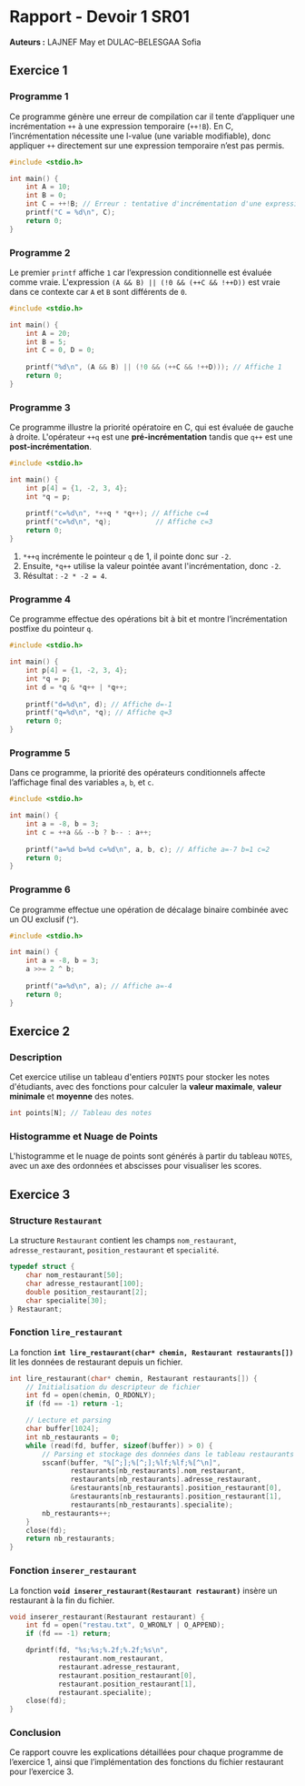 

# Rapport - Devoir 1 SR01

**Auteurs :** LAJNEF May et DULAC–BELESGAA Sofia

## Exercice 1

### Programme 1
Ce programme génère une erreur de compilation car il tente d’appliquer une incrémentation `++` à une expression temporaire (`++!B`). En C, l’incrémentation nécessite une l-value (une variable modifiable), donc appliquer `++` directement sur une expression temporaire n’est pas permis.

```c
#include <stdio.h>

int main() {
    int A = 10;
    int B = 0;
    int C = ++!B; // Erreur : tentative d'incrémentation d'une expression temporaire
    printf("C = %d\n", C);
    return 0;
}
```

### Programme 2
Le premier `printf` affiche `1` car l’expression conditionnelle est évaluée comme vraie. L'expression `(A && B) || (!0 && (++C && !++D))` est vraie dans ce contexte car `A` et `B` sont différents de `0`.

```c
#include <stdio.h>

int main() {
    int A = 20;
    int B = 5;
    int C = 0, D = 0;
    
    printf("%d\n", (A && B) || (!0 && (++C && !++D))); // Affiche 1
    return 0;
}
```

### Programme 3
Ce programme illustre la priorité opératoire en C, qui est évaluée de gauche à droite. L'opérateur `++q` est une **pré-incrémentation** tandis que `q++` est une **post-incrémentation**.

```c
#include <stdio.h>

int main() {
    int p[4] = {1, -2, 3, 4};
    int *q = p;
    
    printf("c=%d\n", *++q * *q++); // Affiche c=4
    printf("c=%d\n", *q);           // Affiche c=3
    return 0;
}
```

1. `*++q` incrémente le pointeur `q` de 1, il pointe donc sur `-2`.
2. Ensuite, `*q++` utilise la valeur pointée avant l'incrémentation, donc `-2`.
3. Résultat : `-2 * -2 = 4`.

### Programme 4
Ce programme effectue des opérations bit à bit et montre l’incrémentation postfixe du pointeur `q`.

```c
#include <stdio.h>

int main() {
    int p[4] = {1, -2, 3, 4};
    int *q = p;
    int d = *q & *q++ | *q++;
    
    printf("d=%d\n", d); // Affiche d=-1
    printf("q=%d\n", *q); // Affiche q=3
    return 0;
}
```

### Programme 5
Dans ce programme, la priorité des opérateurs conditionnels affecte l’affichage final des variables `a`, `b`, et `c`.

```c
#include <stdio.h>

int main() {
    int a = -8, b = 3;
    int c = ++a && --b ? b-- : a++;
    
    printf("a=%d b=%d c=%d\n", a, b, c); // Affiche a=-7 b=1 c=2
    return 0;
}
```

### Programme 6
Ce programme effectue une opération de décalage binaire combinée avec un OU exclusif (`^`).

```c
#include <stdio.h>

int main() {
    int a = -8, b = 3;
    a >>= 2 ^ b;
    
    printf("a=%d\n", a); // Affiche a=-4
    return 0;
}
```

## Exercice 2

### Description
Cet exercice utilise un tableau d'entiers `POINTS` pour stocker les notes d'étudiants, avec des fonctions pour calculer la **valeur maximale**, **valeur minimale** et **moyenne** des notes.

```c
int points[N]; // Tableau des notes
```

### Histogramme et Nuage de Points
L'histogramme et le nuage de points sont générés à partir du tableau `NOTES`, avec un axe des ordonnées et abscisses pour visualiser les scores.

## Exercice 3

### Structure `Restaurant`
La structure `Restaurant` contient les champs `nom_restaurant`, `adresse_restaurant`, `position_restaurant` et `specialité`.

```c
typedef struct {
    char nom_restaurant[50];
    char adresse_restaurant[100];
    double position_restaurant[2];
    char specialite[30];
} Restaurant;
```

### **Fonction `lire_restaurant`**
La fonction **`int lire_restaurant(char* chemin, Restaurant restaurants[])`** lit les données de restaurant depuis un fichier.

```c
int lire_restaurant(char* chemin, Restaurant restaurants[]) {
    // Initialisation du descripteur de fichier
    int fd = open(chemin, O_RDONLY);
    if (fd == -1) return -1;

    // Lecture et parsing
    char buffer[1024];
    int nb_restaurants = 0;
    while (read(fd, buffer, sizeof(buffer)) > 0) {
        // Parsing et stockage des données dans le tableau restaurants
        sscanf(buffer, "%[^;];%[^;];%lf;%lf;%[^\n]",
               restaurants[nb_restaurants].nom_restaurant,
               restaurants[nb_restaurants].adresse_restaurant,
               &restaurants[nb_restaurants].position_restaurant[0],
               &restaurants[nb_restaurants].position_restaurant[1],
               restaurants[nb_restaurants].specialite);
        nb_restaurants++;
    }
    close(fd);
    return nb_restaurants;
}
```

### **Fonction `inserer_restaurant`**
La fonction **`void inserer_restaurant(Restaurant restaurant)`** insère un restaurant à la fin du fichier.

```c
void inserer_restaurant(Restaurant restaurant) {
    int fd = open("restau.txt", O_WRONLY | O_APPEND);
    if (fd == -1) return;

    dprintf(fd, "%s;%s;%.2f;%.2f;%s\n",
            restaurant.nom_restaurant,
            restaurant.adresse_restaurant,
            restaurant.position_restaurant[0],
            restaurant.position_restaurant[1],
            restaurant.specialite);
    close(fd);
}
```

### Conclusion
Ce rapport couvre les explications détaillées pour chaque programme de l’exercice 1, ainsi que l’implémentation des fonctions du fichier restaurant pour l’exercice 3.
